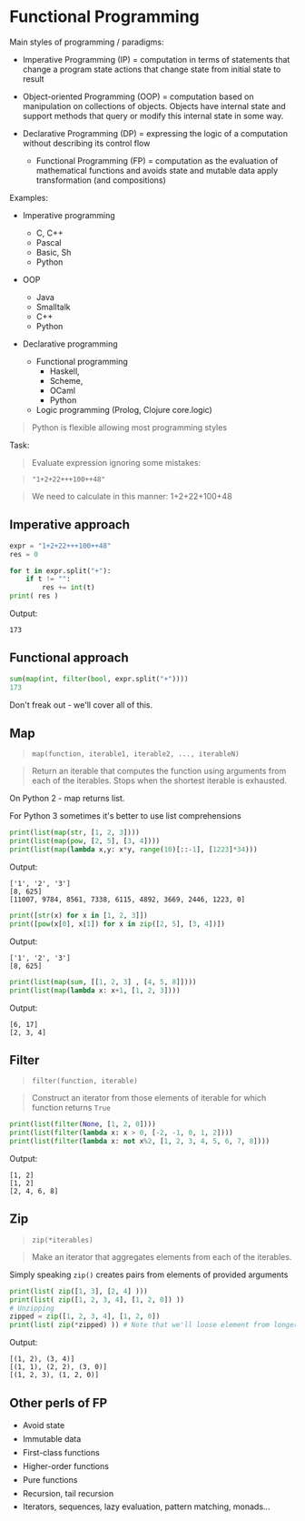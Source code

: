 # Functional Programming

Main styles of programming / paradigms:

* Imperative Programming (IP) = computation in terms of statements that change a program state actions that change state from initial state to result

* Object-oriented Programming (OOP) = computation based on manipulation on collections of objects. Objects have internal state and support methods that query or modify this internal state in some way.
 
* Declarative Programming (DP) = expressing the logic of a computation without describing its control flow

    * Functional Programming (FP) = computation as the evaluation of mathematical functions and avoids state and mutable data apply transformation (and compositions)


Examples:

* Imperative programming
    * C, C++
    * Pascal
    * Basic, Sh
    * Python
* OOP
    * Java
    * Smalltalk
    * C++
    * Python

* Declarative programming
    * Functional programming
        * Haskell, 
        * Scheme, 
        * OCaml
        * Python
    * Logic programming (Prolog, Clojure core.logic)


> Python is flexible allowing most programming styles

Task:

> Evaluate expression ignoring some mistakes:

> `"1+2+22+++100++48"`

> We need to calculate in this manner: 1+2+22+100+48

## Imperative approach


```python
expr = "1+2+22+++100++48"
res = 0

for t in expr.split("+"):
    if t != "":
        res += int(t)
print( res )
```
Output:

    173
    

## Functional approach


```python
sum(map(int, filter(bool, expr.split("+"))))
173
```

Don't freak out - we'll cover all of this.

## Map

> `map(function, iterable1, iterable2, ..., iterableN)` 

> Return an iterable that computes the function using arguments from each of the iterables.  Stops when the shortest iterable is exhausted. 

On Python 2 - map returns list.

For Python 3 sometimes it's better to use list comprehensions


```python
print(list(map(str, [1, 2, 3])))
print(list(map(pow, [2, 5], [3, 4])))
print(list(map(lambda x,y: x*y, range(10)[::-1], [1223]*34)))
```
Output:


    ['1', '2', '3']
    [8, 625]
    [11007, 9784, 8561, 7338, 6115, 4892, 3669, 2446, 1223, 0]
    


```python
print([str(x) for x in [1, 2, 3]])
print([pow(x[0], x[1]) for x in zip([2, 5], [3, 4])])
```
Output:


    ['1', '2', '3']
    [8, 625]
    


```python
print(list(map(sum, [[1, 2, 3] , [4, 5, 8]])))
print(list(map(lambda x: x+1, [1, 2, 3])))    
```
Output:

    [6, 17]
    [2, 3, 4]
    

## Filter

> `filter(function, iterable)`

> Construct an iterator from those elements of iterable for which function returns `True`


```python
print(list(filter(None, [1, 2, 0])))
print(list(filter(lambda x: x > 0, [-2, -1, 0, 1, 2])))
print(list(filter(lambda x: not x%2, [1, 2, 3, 4, 5, 6, 7, 8])))
```
Output:

    [1, 2]
    [1, 2]
    [2, 4, 6, 8]
    

## Zip

> `zip(*iterables)`

> Make an iterator that aggregates elements from each of the iterables.

Simply speaking `zip()` creates pairs from elements of provided arguments 


```python
print(list( zip([1, 3], [2, 4] )))
print(list( zip([1, 2, 3, 4], [1, 2, 0]) ))
# Unzipping
zipped = zip([1, 2, 3, 4], [1, 2, 0])
print(list( zip(*zipped) )) # Note that we'll loose element from longer list
```
Output:

    [(1, 2), (3, 4)]
    [(1, 1), (2, 2), (3, 0)]
    [(1, 2, 3), (1, 2, 0)]
    

## Other perls of FP

* Avoid state 
* Immutable data 
* First-class functions 
* Higher-order functions 
* Pure functions 
* Recursion, tail recursion 
* Iterators, sequences, lazy evaluation, pattern matching, monads...